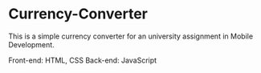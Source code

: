 # Currency-Converter
This is a simple currency converter for an university assignment in Mobile Development.

Front-end: HTML, CSS
Back-end: JavaScript
